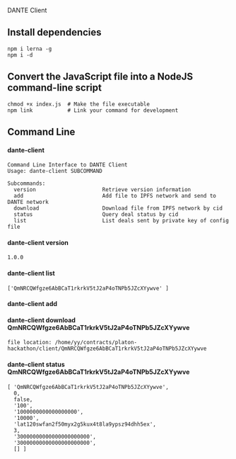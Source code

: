 DANTE Client

## Install dependencies
```
npm i lerna -g
npm i -d
```

## Convert the JavaScript file into a NodeJS command-line script
```
chmod +x index.js  # Make the file executable
npm link           # Link your command for development
```

## Command Line

#### dante-client
```
Command Line Interface to DANTE Client
Usage: dante-client SUBCOMMAND

Subcommands:
  version                     Retrieve version information
  add                         Add file to IPFS network and send to DANTE network
  download                    Download file from IPFS network by cid
  status                      Query deal status by cid
  list                        List deals sent by private key of config file
```

#### dante-client version
```
1.0.0
```

#### dante-client list
```
['QmNRCQWfgze6AbBCaT1rkrkV5tJ2aP4oTNPb5JZcXYywve' ]
```

#### dante-client add

#### dante-client download QmNRCQWfgze6AbBCaT1rkrkV5tJ2aP4oTNPb5JZcXYywve
```
file location: /home/yy/contracts/platon-hackathon/client/QmNRCQWfgze6AbBCaT1rkrkV5tJ2aP4oTNPb5JZcXYywve
```

#### dante-client status QmNRCQWfgze6AbBCaT1rkrkV5tJ2aP4oTNPb5JZcXYywve
```
[ 'QmNRCQWfgze6AbBCaT1rkrkV5tJ2aP4oTNPb5JZcXYywve',
  0,
  false,
  '100',
  '1000000000000000000',
  '10000',
  'lat120swfan2f50myx2g5kux4t8la9ypsz94dhh5ex',
  3,
  '30000000000000000000000',
  '30000000000000000000000',
  [] ]
```